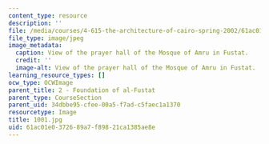 ```yaml
---
content_type: resource
description: ''
file: /media/courses/4-615-the-architecture-of-cairo-spring-2002/61ac01e0372689a7f89821ca1385ae8e_1001.jpg
file_type: image/jpeg
image_metadata:
  caption: View of the prayer hall of the Mosque of Amru in Fustat.
  credit: ''
  image-alt: View of the prayer hall of the Mosque of Amru in Fustat.
learning_resource_types: []
ocw_type: OCWImage
parent_title: 2 - Foundation of al-Fustat
parent_type: CourseSection
parent_uid: 34dbbe95-cfee-00a5-f7ad-c5faec1a1370
resourcetype: Image
title: 1001.jpg
uid: 61ac01e0-3726-89a7-f898-21ca1385ae8e
---
```

